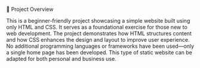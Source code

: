 📄 Project Overview

This is a beginner-friendly project showcasing a simple website built using only HTML and CSS. It serves as a foundational exercise for those new to web development. The project demonstrates how HTML structures content and how CSS enhances the design and layout to improve user experience. No additional programming languages or frameworks have been used—only a single home page has been developed. This type of static website can be adapted for both personal and business use.
